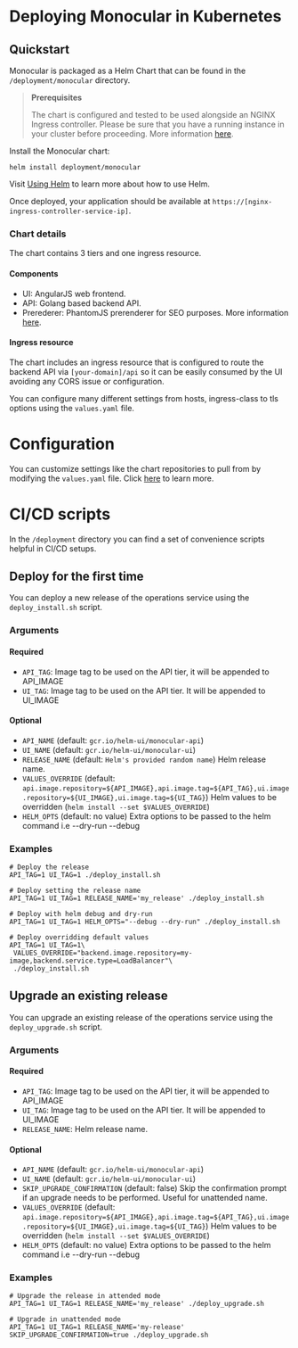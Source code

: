 # Deploying Monocular in Kubernetes

## Quickstart

Monocular is packaged as a Helm Chart that can be found in the `/deployment/monocular` directory.

> **Prerequisites**
>
> The chart is configured and tested to be used alongside an NGINX Ingress controller. Please be sure that you have a running instance in your cluster before proceeding. More information [here](https://github.com/kubernetes/charts/tree/master/stable/nginx-ingress).

Install the Monocular chart:

```
helm install deployment/monocular
```

Visit [Using Helm](https://github.com/kubernetes/helm/blob/master/docs/using_helm.md) to learn more about how to use Helm.

Once deployed, your application should be available at `https://[nginx-ingress-controller-service-ip]`.

### Chart details

The chart contains 3 tiers and one ingress resource.

#### Components

  * UI: AngularJS web frontend.
  * API: Golang based backend API.
  * Prerederer: PhantomJS prerenderer for SEO purposes. More information [here](https://github.com/prerender/prerender).

#### Ingress resource

The chart includes an ingress resource that is configured to route the backend API via `[your-domain]/api` so it can be easily consumed by the UI avoiding any CORS issue or configuration.

You can configure many different settings from hosts, ingress-class to tls options using the `values.yaml` file.

# Configuration

You can customize settings like the chart repositories to pull from by modifying the `values.yaml` file. Click [here](configuration.md) to learn more.

# CI/CD scripts

In the `/deployment` directory you can find a set of convenience scripts helpful in CI/CD setups.

## Deploy for the first time

You can deploy a new release of the operations service
using the `deploy_install.sh` script.

### Arguments

#### Required

* `API_TAG`: Image tag to be used on the API tier, it will be appended to API_IMAGE
* `UI_TAG`: Image tag to be used on the API tier. It will be appended to UI_IMAGE

#### Optional

* `API_NAME` (default: `gcr.io/helm-ui/monocular-api`)
* `UI_NAME` (default: `gcr.io/helm-ui/monocular-ui`)
* `RELEASE_NAME` (default: `Helm's provided random name`) Helm release
  name.
* `VALUES_OVERRIDE` (default: `api.image.repository=${API_IMAGE},api.image.tag=${API_TAG},ui.image.repository=${UI_IMAGE},ui.image.tag=${UI_TAG}`) Helm values to be overridden (`helm install --set $VALUES_OVERRIDE`)
* `HELM_OPTS` (default: no value) Extra options to be passed to the helm
  command i.e --dry-run --debug

### Examples

```
# Deploy the release
API_TAG=1 UI_TAG=1 ./deploy_install.sh

# Deploy setting the release name
API_TAG=1 UI_TAG=1 RELEASE_NAME='my_release' ./deploy_install.sh

# Deploy with helm debug and dry-run
API_TAG=1 UI_TAG=1 HELM_OPTS="--debug --dry-run" ./deploy_install.sh

# Deploy overridding default values
API_TAG=1 UI_TAG=1\
 VALUES_OVERRIDE="backend.image.repository=my-image,backend.service.type=LoadBalancer"\
 ./deploy_install.sh
```

## Upgrade an existing release

You can upgrade an existing release of the operations service using the `deploy_upgrade.sh` script.

### Arguments

#### Required

* `API_TAG`: Image tag to be used on the API tier, it will be appended to API_IMAGE
* `UI_TAG`: Image tag to be used on the API tier. It will be appended to UI_IMAGE
* `RELEASE_NAME`: Helm release name.

#### Optional

* `API_NAME` (default: `gcr.io/helm-ui/monocular-api`)
* `UI_NAME` (default: `gcr.io/helm-ui/monocular-ui`)
* `SKIP_UPGRADE_CONFIRMATION` (default: false) Skip the confirmation
  prompt if an upgrade needs to be performed. Useful for unattended
  name.
* `VALUES_OVERRIDE` (default: `api.image.repository=${API_IMAGE},api.image.tag=${API_TAG},ui.image.repository=${UI_IMAGE},ui.image.tag=${UI_TAG}`) Helm values to be overridden (`helm install --set $VALUES_OVERRIDE`)
* `HELM_OPTS` (default: no value) Extra options to be passed to the helm
  command i.e --dry-run --debug

### Examples

```
# Upgrade the release in attended mode
API_TAG=1 UI_TAG=1 RELEASE_NAME='my_release' ./deploy_upgrade.sh

# Upgrade in unattended mode
API_TAG=1 UI_TAG=1 RELEASE_NAME='my-release' SKIP_UPGRADE_CONFIRMATION=true ./deploy_upgrade.sh
```
